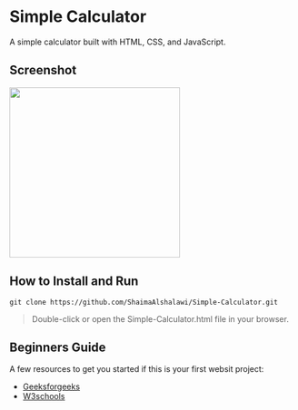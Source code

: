 # Simple Calculator
A simple calculator built with HTML, CSS, and JavaScript.
## Screenshot
<img width="300" src="https://github.com/ShaimaAlshalawi/Simple-Calculator/assets/121192492/091ecf4d-204d-459b-b04d-170e8188cdd8"/>

## How to Install and Run
```
git clone https://github.com/ShaimaAlshalawi/Simple-Calculator.git
```
> Double-click or open the Simple-Calculator.html file in your browser.
## Beginners Guide
A few resources to get you started if this is your first websit project:
- [Geeksforgeeks](https://www.geeksforgeeks.org/web-development/?ref=shm)
- [W3schools](https://www.w3schools.com/)
